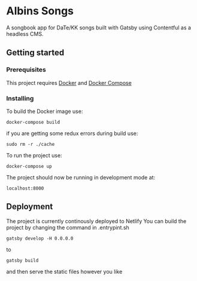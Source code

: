 # Albins Songs

A songbook app for DaTe/KK songs built with Gatsby using Contentful as a headless CMS.

## Getting started

### Prerequisites
This project requires [Docker](https://www.docker.com) and [Docker Compose](https://docs.docker.com/compose/)

### Installing

To build the Docker image use:

```
docker-compose build
```

if you are getting some redux errors during build use:

```
sudo rm -r ./cache
```

To run the project use:

```
docker-compose up
```

The project should now be running in development mode at:

```
localhost:8000
```

## Deployment

The project is currently continously deployed to Netlify
You can build the project by changing the command in .entrypint.sh
```
gatsby develop -H 0.0.0.0
```
to 
```
gatsby build
```
and then serve the static files however you like

